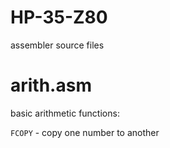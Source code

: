 # HP-35-Z80
assembler source files

# arith.asm

basic arithmetic functions:

`FCOPY` - copy one number to another